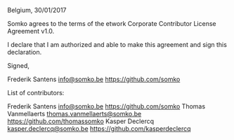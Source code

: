 Belgium, 30/01/2017

Somko agrees to the terms of the etwork Corporate Contributor License
Agreement v1.0.

I declare that I am authorized and able to make this agreement and sign this
declaration.

Signed,

Frederik Santens info@somko.be https://github.com/somko

List of contributors:

Frederik Santens info@somko.be https://github.com/somko
Thomas Vanmellaerts thomas.vanmellaerts@somko.be https://github.com/thomassomko
Kasper Declercq kasper.declercq@somko.be https://github.com/kasperdeclercq